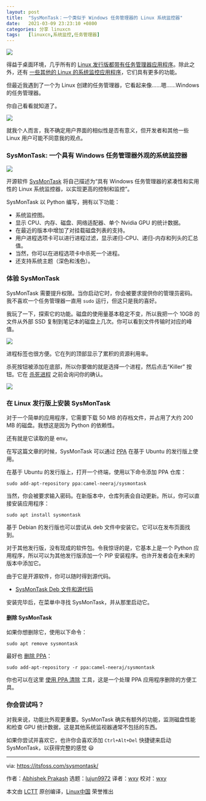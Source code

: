 ```yaml
---
layout: post
title:	"SysMonTask：一个类似于 Windows 任务管理器的 Linux 系统监控器"
date:	2021-03-09 23:23:10 +0800 
categories:	分享 linuxcn 
tags:	[linuxcn,系统监控,任务管理器]
---
```



![](/Asserts/Images//attachment/album/202103/09/232304ljsr5jfgluffn4a4.jpg)


得益于桌面环境，几乎所有的 [Linux 发行版都带有任务管理器应用程序](https://itsfoss.com/task-manager-linux/)。除此之外，还有 [一些其他的 Linux 的系统监控应用程序](https://itsfoss.com/linux-system-monitoring-tools/)，它们具有更多的功能。


但最近我遇到了一个为 Linux 创建的任务管理器，它看起来像……嗯……Windows 的任务管理器。


你自己看看就知道了。


![](/Asserts/Images//attachment/album/202103/09/232311smoqfo9vmfoehmgu.png)


就我个人而言，我不确定用户界面的相似性是否有意义，但开发者和其他一些 Linux 用户可能不同意我的观点。


### SysMonTask: 一个具有 Windows 任务管理器外观的系统监控器


![](/Asserts/Images//attachment/album/202103/09/232311kelu66xoemcjdzln.png)


开源软件 [SysMonTask](https://github.com/KrispyCamel4u/SysMonTask) 将自己描述为“具有 Windows 任务管理器的紧凑性和实用性的 Linux 系统监控器，以实现更高的控制和监控”。


SysMonTask 以 Python 编写，拥有以下功能：


* 系统监控图。
* 显示 CPU、内存、磁盘、网络适配器、单个 Nvidia GPU 的统计数据。
* 在最近的版本中增加了对挂载磁盘列表的支持。
* 用户进程选项卡可以进行进程过滤，显示递归-CPU、递归-内存和列头的汇总值。
* 当然，你可以在进程选项卡中杀死一个进程。
* 还支持系统主题（深色和浅色）。


### 体验 SysMonTask


SysMonTask 需要提升权限。当你启动它时，你会被要求提供你的管理员密码。我不喜欢一个任务管理器一直用 `sudo` 运行，但这只是我的喜好。


我玩了一下，探索它的功能。磁盘的使用量基本稳定不变，所以我把一个 10GB 的文件从外部 SSD 复制到笔记本的磁盘上几次。你可以看到文件传输时对应的峰值。


![](/Asserts/Images//attachment/album/202103/09/232312fy3mmmtejcjun0pq.png)


进程标签也很方便。它在列的顶部显示了累积的资源利用率。


杀死按钮被添加在底部，所以你要做的就是选择一个进程，然后点击“Killer” 按钮。它在 [杀死进程](https://itsfoss.com/how-to-find-the-process-id-of-a-program-and-kill-it-quick-tip/) 之前会询问你的确认。


![](/Asserts/Images//attachment/album/202103/09/232313edld4c734fsh6z63.png)


### 在 Linux 发行版上安装 SysMonTask


对于一个简单的应用程序，它需要下载 50 MB 的存档文件，并占用了大约 200 MB 的磁盘。我想这是因为 Python 的依赖性。


还有就是它读取的是 env。


在写这篇文章的时候，SysMonTask 可以通过 [PPA](https://itsfoss.com/ppa-guide/) 在基于 Ubuntu 的发行版上使用。


在基于 Ubuntu 的发行版上，打开一个终端，使用以下命令添加 PPA 仓库：



```
sudo add-apt-repository ppa:camel-neeraj/sysmontask

```

当然，你会被要求输入密码。在新版本中，仓库列表会自动更新。所以，你可以直接安装应用程序：



```
sudo apt install sysmontask

```

基于 Debian 的发行版也可以尝试从 deb 文件中安装它。它可以在发布页面找到。


对于其他发行版，没有现成的软件包。令我惊讶的是，它基本上是一个 Python 应用程序，所以可以为其他发行版添加一个 PIP 安装程序。也许开发者会在未来的版本中添加它。


由于它是开源软件，你可以随时得到源代码。


* [SysMonTask Deb 文件和源代码](https://github.com/KrispyCamel4u/SysMonTask/releases)


安装完毕后，在菜单中寻找 SysMonTask，并从那里启动它。


#### 删除 SysMonTask


如果你想删除它，使用以下命令：



```
sudo apt remove sysmontask

```

最好也 [删除 PPA](https://itsfoss.com/how-to-remove-or-delete-ppas-quick-tip/)：



```
sudo add-apt-repository -r ppa:camel-neeraj/sysmontask

```

你也可以在这里 [使用 PPA 清除](https://itsfoss.com/ppa-purge/) 工具，这是一个处理 PPA 应用程序删除的方便工具。


### 你会尝试吗？


对我来说，功能比外观更重要。SysMonTask 确实有额外的功能，监测磁盘性能和检查 GPU 统计数据，这是其他系统监视器通常不包括的东西。


如果你尝试并喜欢它，也许你会喜欢添加 `Ctrl+Alt+Del` 快捷键来启动 SysMonTask，以获得完整的感觉 :smiley:




---


via: <https://itsfoss.com/sysmontask/>


作者：[Abhishek Prakash](https://itsfoss.com/author/abhishek/) 选题：[lujun9972](https://github.com/lujun9972) 译者：[wxy](https://github.com/wxy) 校对：[wxy](https://github.com/wxy)


本文由 [LCTT](https://github.com/LCTT/TranslateProject) 原创编译，[Linux中国](https://linux.cn/) 荣誉推出
